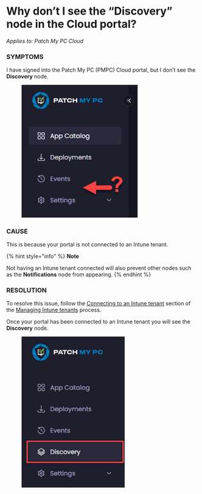 # Why don’t I see the “Discovery” node in the Cloud portal?

_Applies to: Patch My PC Cloud_

### SYMPTOMS

I have signed into the Patch My PC (PMPC) Cloud portal, but I don’t see the **Discovery** node.

<figure><img src="../../../_images/gitbook/image (526).png" alt="No “Discovery” node" width="305"><figcaption></figcaption></figure>

### CAUSE

This is because your portal is not connected to an Intune tenant.

{% hint style="info" %}
**Note**

Not having an Intune tenant connected will also prevent other nodes such as the **Notifications** node from appearing.
{% endhint %}

### RESOLUTION

To resolve this issue, follow the [Connecting to an Intune tenant](../../cloud-administration/manage-your-environments-in-cloud/manage-cloud-intune-tenants.md#connecting-to-an-intune-tenant) section of the [Managing Intune tenants](../../cloud-administration/manage-your-environments-in-cloud/manage-cloud-intune-tenants.md) process.

Once your portal has been connected to an Intune tenant you will see the **Discovery** node.

<figure><img src="../../../_images/gitbook/image (527).png" alt="“Discovery” node now visible" width="271"><figcaption></figcaption></figure>
